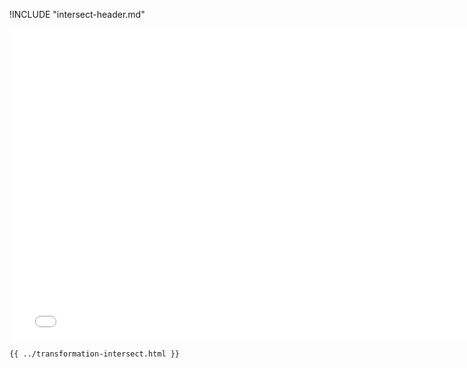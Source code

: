 !INCLUDE "intersect-header.md"

<iframe src="../../transformation-intersect.html" width="770" height="500" frameBorder="0" seamless="seamless">
</iframe>

```html
{{ ../transformation-intersect.html }}
```
